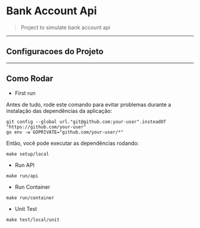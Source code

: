 #

#  Bank Account Api

> Project to simulate bank account api

---

## Configuracoes do Projeto

---

## Como Rodar

- First run

Antes de tudo, rode este comando para evitar problemas durante a instalação das dependências da aplicação:
```
git config --global url."git@github.com:your-user".insteadOf "https://github.com/your-user"
go env -w GOPRIVATE="github.com/your-user/*"
```

Então, você pode executar as dependências rodando:

```
make setup/local
```

- Run API

```
make run/api
```

- Run Container

```
make run/container
```
- Unit Test
```
make test/local/unit
```